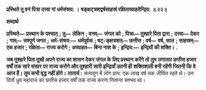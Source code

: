 **प्रस्थिते तु वनं पित्रा दत्त्वा गां धर्मसंश्रय: ।** **षङ्क्षट्त्रशद्वर्षसाहस्रं रक्षिताव्याहतेन्द्रिय: ॥ २२॥** 

**शब्दार्थ** 

**प्रस्थिते—** **प्रस्थान के पश्चात्** **; तु—** **लेकिन** **; वनम्—** **जंगल को** **; पित्रा—** **तुश्हारे पिता द्वारा** **; दत्त्वा—** **देकर** **; गाम्—** **सश्पूर्ण जगत** **;** **धर्म-संश्रय:—** **धर्मपूर्वक** **; षट्-ङ्क्षत्रशत्—** **छत्तीस** **; वर्ष—** **वर्ष, साल** **; साहस्रम्—** **एक हजार** **; रक्षिता—** **राज्य करोगे** **; अव्याहत—** **बिना नाश के** **; इन्द्रिय:—** **इन्द्रियों की शक्ति।** **.** 

**जब तुश्हारे पिता तुश्हें अपने राज्य का शासन देकर जंगल के लिए प्रस्थान करेंगे तो तुम** **लगातार छत्तीस हजार वर्षों तक सारे संसार पर राज्य करोगे और तुश्हारी सारी इन्द्रियाँ उतनी ही** **शक्तिशाली बनी रहेंगी जितनी कि वे आज हैं। तुम कभी वृद्ध नहीं होगे।** **तात्पर्य :** सत्ययुग में लोग प्राय: एक लाख वर्ष तक जीवित रहते थे। उन दिनों ध्रुव महाराज का छत्तीस हजार वर्षों तक राज्य करना नितान्त सश्भव था।  
